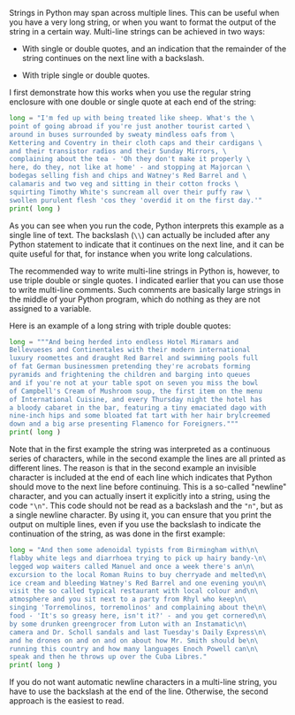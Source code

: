 Strings in Python may span across multiple lines. This can be useful
when you have a very long string, or when you want to format the output
of the string in a certain way. Multi-line strings can be achieved in
two ways:

-   With single or double quotes, and an indication that the remainder
    of the string continues on the next line with a backslash.

-   With triple single or double quotes.

I first demonstrate how this works when you use the regular string
enclosure with one double or single quote at each end of the string:

```python
long = "I'm fed up with being treated like sheep. What's the \
point of going abroad if you're just another tourist carted \
around in buses surrounded by sweaty mindless oafs from \
Kettering and Coventry in their cloth caps and their cardigans \
and their transistor radios and their Sunday Mirrors, \
complaining about the tea - 'Oh they don't make it properly \
here, do they, not like at home' - and stopping at Majorcan \
bodegas selling fish and chips and Watney's Red Barrel and \
calamaris and two veg and sitting in their cotton frocks \
squirting Timothy White's suncream all over their puffy raw \
swollen purulent flesh 'cos they 'overdid it on the first day.'"
print( long )
```

As you can see when you run the code, Python interprets this example as
a single line of text. The backslash (`\\`) can actually be included
after any Python statement to indicate that it continues on the next
line, and it can be quite useful for that, for instance when you write
long calculations.

The recommended way to write multi-line strings in Python is, however,
to use triple double or single quotes. I indicated earlier that you can
use those to write multi-line comments. Such comments are basically
large strings in the middle of your Python program, which do nothing as
they are not assigned to a variable.

Here is an example of a long string with triple double quotes:

```python
long = """And being herded into endless Hotel Miramars and 
Bellevueses and Continentales with their modern international
luxury roomettes and draught Red Barrel and swimming pools full
of fat German businessmen pretending they're acrobats forming 
pyramids and frightening the children and barging into queues 
and if you're not at your table spot on seven you miss the bowl 
of Campbell's Cream of Mushroom soup, the first item on the menu 
of International Cuisine, and every Thursday night the hotel has 
a bloody cabaret in the bar, featuring a tiny emaciated dago with
nine-inch hips and some bloated fat tart with her hair brylcreemed 
down and a big arse presenting Flamenco for Foreigners."""
print( long )
```

Note that in the first example the string was interpreted as a
continuous series of characters, while in the second example the lines
are all printed as different lines. The reason is that in the second
example an invisible character is included at the end of each line which
indicates that Python should move to the next line before continuing.
This is a so-called "newline" character, and you can actually insert it
explicitly into a string, using the code `"\n"`. This code should not be
read as a backslash and the `"n"`, but as a single newline character. By
using it, you can ensure that you print the output on multiple lines,
even if you use the backslash to indicate the continuation of the
string, as was done in the first example:

```python
long = "And then some adenoidal typists from Birmingham with\n\
flabby white legs and diarrhoea trying to pick up hairy bandy-\n\
legged wop waiters called Manuel and once a week there's an\n\
excursion to the local Roman Ruins to buy cherryade and melted\n\
ice cream and bleeding Watney's Red Barrel and one evening you\n\
visit the so called typical restaurant with local colour and\n\
atmosphere and you sit next to a party from Rhyl who keep\n\
singing 'Torremolinos, torremolinos' and complaining about the\n\
food - 'It's so greasy here, isn't it?' - and you get cornered\n\
by some drunken greengrocer from Luton with an Instamatic\n\
camera and Dr. Scholl sandals and last Tuesday's Daily Express\n\
and he drones on and on and on about how Mr. Smith should be\n\
running this country and how many languages Enoch Powell can\n\
speak and then he throws up over the Cuba Libres."
print( long )
```

If you do not want automatic newline characters in a multi-line string,
you have to use the backslash at the end of the line. Otherwise, the
second approach is the easiest to read.
